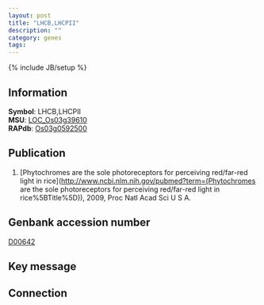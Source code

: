 ```yaml
---
layout: post
title: "LHCB,LHCPII"
description: ""
category: genes
tags: 
---
```

{% include JB/setup %}

## Information
__Symbol__: LHCB,LHCPII  
__MSU__: [LOC_Os03g39610](http://rice.plantbiology.msu.edu/cgi-bin/ORF_infopage.cgi?orf=LOC_Os03g39610)  
__RAPdb__: [Os03g0592500](http://rapdb.dna.affrc.go.jp/viewer/gbrowse_details/irgsp1?name=Os03g0592500)  

## Publication
1. [Phytochromes are the sole photoreceptors for perceiving red/far-red light in rice](http://www.ncbi.nlm.nih.gov/pubmed?term=(Phytochromes are the sole photoreceptors for perceiving red/far-red light in rice%5BTitle%5D)), 2009, Proc Natl Acad Sci U S A.

## Genbank accession number
[D00642](http://www.ncbi.nlm.nih.gov/nuccore/D00642)

## Key message

## Connection


